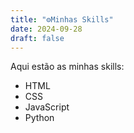 ```yaml
---
title: "⚙️Minhas Skills"
date: 2024-09-28
draft: false
---
```


Aqui estão as minhas skills:
- HTML
- CSS
- JavaScript
- Python
